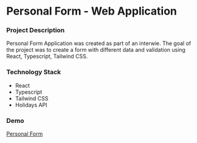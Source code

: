 # Personal Form - Web Application


### Project Description

Personal Form Application was created as part of an interwie. The goal of the project was to create a form with different data and validation using React, Typescript, Tailwind CSS.

### Technology Stack

 + React
 + Typescript
 + Tailwind CSS
 + Holidays API

### Demo 
[Personal Form](https://personal-form-interview.netlify.app/)
